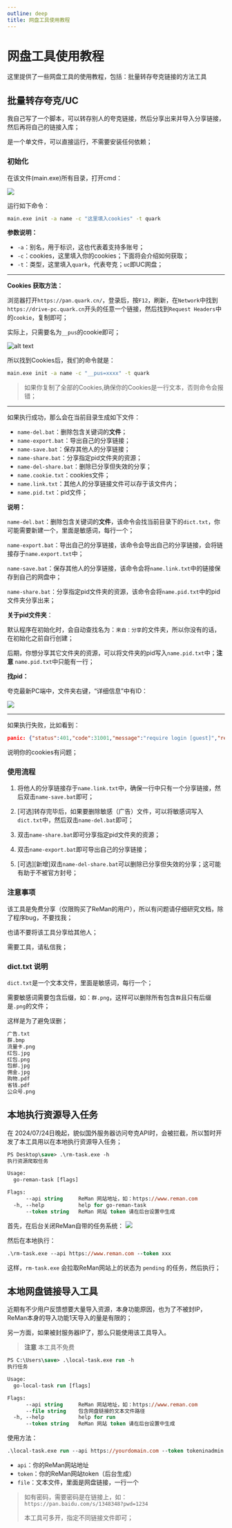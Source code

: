 ```yaml
---
outline: deep
title: 网盘工具使用教程
---
```



# 网盘工具使用教程

这里提供了一些网盘工具的使用教程，包括：批量转存夸克链接的方法工具

## 批量转存夸克/UC

我自己写了一个脚本，可以转存别人的夸克链接，然后分享出来并导入分享链接，然后再将自己的链接入库；

是一个单文件，可以直接运行，不需要安装任何依赖；

### 初始化

在该文件(main.exe)所有目录，打开cmd：

![](/images/pantools/image.png)

运行如下命令：

```bat
main.exe init -a name -c "这里填入cookies" -t quark
```

**参数说明：**

- `-a`：别名，用于标识，这也代表着支持多账号；
- `-c`：cookies，这里填入你的cookies；下面将会介绍如何获取；
- `-t`：类型，这里填入`quark`，代表夸克；`uc`即UC网盘；

---

**Cookies 获取方法：**

浏览器打开`https://pan.quark.cn/`，登录后，按`F12`，刷新，在`Network`中找到`https://drive-pc.quark.cn`开头的任意一个链接，然后找到`Request Headers`中的`cookie`，复制即可；

实际上，只需要名为`__pus`的cookie即可；

![alt text](/images/pantools/image-3.png)

所以找到Cookies后，我们的命令就是：

```bat
main.exe init -a name -c "__pus=xxxx" -t quark
```

> 如果你复制了全部的Cookies,确保你的Cookies是一行文本，否则命令会报错；

---

如果执行成功，那么会在当前目录生成如下文件：

- `name-del.bat`：删除包含关键词的**文件**；
- `name-export.bat`：导出自己的分享链接；
- `name-save.bat`：保存其他人的分享链接；
- `name-share.bat`：分享指定pid文件夹的资源；
- `name-del-share.bat`：删除已分享但失效的分享；
- `name.cookie.txt`：cookies文件；
- `name.link.txt`：其他人的分享链接文件可以存于该文件内；
- `name.pid.txt`：pid文件；

**说明：**

`name-del.bat`：删除包含关键词的**文件**，该命令会找当前目录下的`dict.txt`，你可能需要新建一个，里面是敏感词，每行一个；

`name-export.bat`：导出自己的分享链接，该命令会导出自己的分享链接，会将链接存于`name.export.txt`中；

`name-save.bat`：保存其他人的分享链接，该命令会将`name.link.txt`中的链接保存到自己的网盘中；

`name-share.bat`：分享指定pid文件夹的资源，该命令会将`name.pid.txt`中的pid文件夹分享出来；

**关于pid文件夹**：

默认程序在初始化时，会自动查找名为：`来自：分享`的文件夹，所以你没有的话，在初始化之前自行创建；

后期，你想分享其它文件夹的资源，可以将文件夹的pid写入`name.pid.txt`中；**注意** `name.pid.txt`中只能有一行；

**找pid：**

夸克最新PC端中，文件夹右键，“详细信息”中有ID：

![](/images/pantools/image-2.png)

---

如果执行失败，比如看到：

```json
panic: {"status":401,"code":31001,"message":"require login [guest]","req_id":"971212","timestamp":1728791773}
```

说明你的cookies有问题；

### 使用流程

1. 将他人的分享链接存于`name.link.txt`中，确保一行中只有一个分享链接，然后双击`name-save.bat`即可；

2. [可选]转存完毕后，如果要删除敏感（广告）文件，可以将敏感词写入`dict.txt`中，然后双击`name-del.bat`即可；

3. 双击`name-share.bat`即可分享指定pid文件夹的资源；

4. 双击`name-export.bat`即可导出自己的分享链接；

5. [可选][新增]双击`name-del-share.bat`可以删除已分享但失效的分享；这可能有助于不被官方封号；

### 注意事项

该工具是免费分享（仅限购买了ReMan的用户），所以有问题请仔细研究文档，除了程序bug，不要找我；

也请不要将该工具分享给其他人；

需要工具，请私信我；

### dict.txt 说明

`dict.txt`是一个文本文件，里面是敏感词，每行一个；

需要敏感词需要包含后缀，如：`群.png`，这样可以删除所有包含`群`且只有后缀是`.png`的文件；

这样是为了避免误删；

```txt
广告.txt
群.bmp
流量卡.png
红包.jpg
红包.png
包邮.jpg
佣金.jpg
购物.pdf
省钱.pdf
公众号.png
```

## 本地执行资源导入任务

在 2024/07/24日晚起，貌似国外服务器访问夸克API时，会被拦截，所以暂时开发了本工具用以在本地执行资源导入任务；

```ps
PS Desktop\save> .\rm-task.exe -h
执行资源爬取任务

Usage:
  go-reman-task [flags]

Flags:
      --api string     ReMan 网站地址，如：https://www.reman.com
  -h, --help           help for go-reman-task
      --token string   ReMan 网站 token 请在后台设置中生成
```

首先，在后台关闭ReMan自带的任务系统：
![](/images/pantools/image-4.png)

然后在本地执行：

```ps
.\rm-task.exe --api https://www.reman.com --token xxx
```

这样，`rm-task.exe` 会拉取ReMan网站上的状态为 `pending` 的任务，然后执行；

## 本地网盘链接导入工具

近期有不少用户反馈想要大量导入资源，本身功能原因，也为了不被封IP，ReMan本身的导入功能1天导入的量是有限的；

另一方面，如果被封服务器IP了，那么只能使用该工具导入。

> **注意** 本工具不免费

```ps
PS C:\Users\save> .\local-task.exe run -h
执行任务

Usage:
  go-local-task run [flags]

Flags:
      --api string     ReMan 网站地址，如：https://www.reman.com
      --file string    包含网盘链接的文本文件路径
  -h, --help           help for run
      --token string   ReMan 网站 token 请在后台设置中生成
```

使用方法：

```ps
.\local-task.exe run --api https://yourdomain.com --token tokeninadmin --file .\link.txt
```

- `api`：你的ReMan网站地址
- `token`：你的ReMan网站token（后台生成）
- `file`：文本文件，里面是网盘链接，一行一个

> 如有密码，需要密码是在链接上，如：`https://pan.baidu.com/s/1348348?pwd=1234`
>
> 本工具可多开，指定不同链接文件即可；
